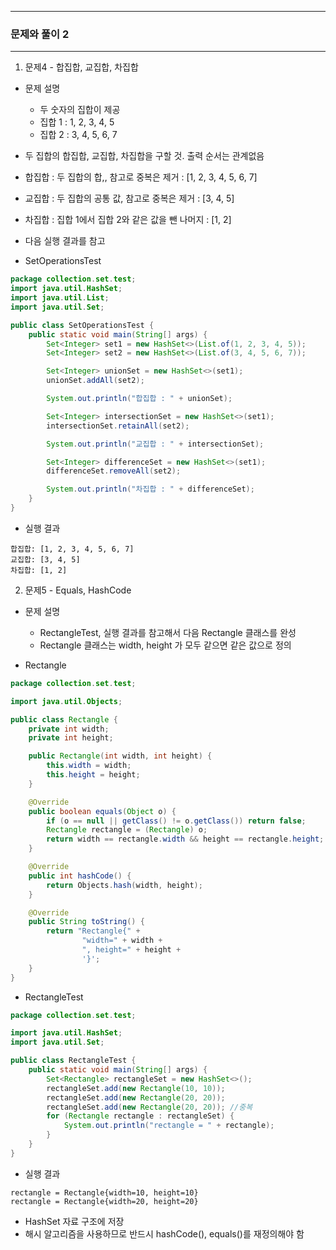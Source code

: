 -----
### 문제와 풀이 2
-----
1. 문제4 - 합집합, 교집합, 차집합
  - 문제 설명
    + 두 숫자의 집합이 제공
    + 집합 1 : 1, 2, 3, 4, 5
    + 집합 2 : 3, 4, 5, 6, 7

  - 두 집합의 합집합, 교집합, 차집합을 구할 것. 출력 순서는 관계없음
  - 합집합 : 두 집합의 합,, 참고로 중복은 제거 :  [1, 2, 3, 4, 5, 6, 7]
  - 교집합 : 두 집합의 공통 값, 참고로 중복은 제거 : [3, 4, 5]
  - 차집합 : 집합 1에서 집합 2와 같은 값을 뺀 나머지 : [1, 2]
  - 다음 실행 결과를 참고
  - SetOperationsTest
```java
package collection.set.test;
import java.util.HashSet;
import java.util.List;
import java.util.Set;

public class SetOperationsTest {
    public static void main(String[] args) {
        Set<Integer> set1 = new HashSet<>(List.of(1, 2, 3, 4, 5));
        Set<Integer> set2 = new HashSet<>(List.of(3, 4, 5, 6, 7));

        Set<Integer> unionSet = new HashSet<>(set1);
        unionSet.addAll(set2);

        System.out.println("합집합 : " + unionSet);

        Set<Integer> intersectionSet = new HashSet<>(set1);
        intersectionSet.retainAll(set2);

        System.out.println("교집합 : " + intersectionSet);

        Set<Integer> differenceSet = new HashSet<>(set1);
        differenceSet.removeAll(set2);

        System.out.println("차집합 : " + differenceSet);
    }
}
```
  - 실행 결과
```
합집합: [1, 2, 3, 4, 5, 6, 7]
교집합: [3, 4, 5]
차집합: [1, 2]
```

2. 문제5 - Equals, HashCode
  - 문제 설명
    + RectangleTest, 실행 결과를 참고해서 다음 Rectangle 클래스를 완성
    + Rectangle 클래스는 width, height 가 모두 같으면 같은 값으로 정의

  - Rectangle
```java
package collection.set.test;

import java.util.Objects;

public class Rectangle {
    private int width;
    private int height;

    public Rectangle(int width, int height) {
        this.width = width;
        this.height = height;
    }

    @Override
    public boolean equals(Object o) {
        if (o == null || getClass() != o.getClass()) return false;
        Rectangle rectangle = (Rectangle) o;
        return width == rectangle.width && height == rectangle.height;
    }

    @Override
    public int hashCode() {
        return Objects.hash(width, height);
    }

    @Override
    public String toString() {
        return "Rectangle{" +
                "width=" + width +
                ", height=" + height +
                '}';
    }
}
```

  - RectangleTest
```java
package collection.set.test;

import java.util.HashSet;
import java.util.Set;

public class RectangleTest {
    public static void main(String[] args) {
        Set<Rectangle> rectangleSet = new HashSet<>();
        rectangleSet.add(new Rectangle(10, 10));
        rectangleSet.add(new Rectangle(20, 20));
        rectangleSet.add(new Rectangle(20, 20)); //중복
        for (Rectangle rectangle : rectangleSet) {
            System.out.println("rectangle = " + rectangle);
        }
    }
}
```

  - 실행 결과
```
rectangle = Rectangle{width=10, height=10}
rectangle = Rectangle{width=20, height=20}
```

  - HashSet 자료 구조에 저장
  - 해시 알고리즘을 사용하므로 반드시 hashCode(), equals()를 재정의해야 함
